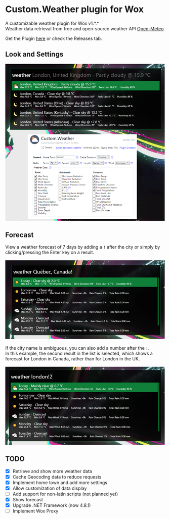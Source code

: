 # Custom.Weather plugin for Wox
 A customizable weather plugin for Wox v1.\*.\*</br>
 Weather data retrieval from free and open-source weather API [Open-Meteo](https://open-meteo.com)

 Get the Plugin [here](http://www.wox.one/plugin/430) or check the Releases tab.

## Look and Settings
<img width="600" src="Images\\example.png"/>

## Forecast
View a weather forecast of 7 days by adding a ``!`` after the city or simply by clicking/pressing the Enter key on a result.
</br></br>
<img width="600" src="Images\\forecast.png"/>
</br></br>
If the city name is ambiguous, you can also add a number after the ``!``.  
In this example, the second result in the list is selected, which shows a forecast for London in Canada, rather than for London in the UK.
</br></br>
<img width="600" src="Images\\forecast_selection.png"/>

## TODO ##
- [x] Retrieve and show more weather data
- [x] Cache Geocoding data to reduce requests
- [x] Implement home town and add more settings
- [x] Allow customization of data display
- [ ] Add support for non-latin scripts (not planned yet)
- [x] Show forecast
- [x] Upgrade .NET Framework (now 4.8.1)
- [ ] Implement Wox Proxy
